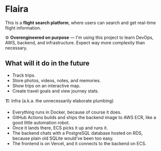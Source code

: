 # Flaira

This is a **flight search platform**, where users can search and get real-time flight information.

⚙️ **Overengineered on purpose** — I'm using this project to learn DevOps, AWS, backend, and infrastructure. Expect way more complexity than necessary.

## What will it do in the future

- Track trips.
- Store photos, videos, notes, and memories.
- Show trips on an interactive map.
- Create travel goals and view journey stats.

🏗️ Infra (a.k.a. the unnecessarily elaborate plumbing)

- Everything runs in Docker, because of course it does.
- GitHub Actions builds and ships the backend image to AWS ECR, like a good little automation robot.
- Once it lands there, ECS picks it up and runs it.
- The backend chats with a PostgreSQL database hosted on RDS, because plain old SQLite would’ve been too easy.
- The frontend is on Vercel, and it connects to the backend on ECS.
